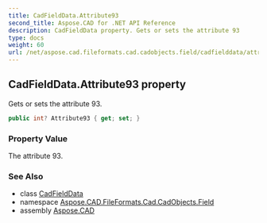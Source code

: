 ```yaml
---
title: CadFieldData.Attribute93
second_title: Aspose.CAD for .NET API Reference
description: CadFieldData property. Gets or sets the attribute 93
type: docs
weight: 60
url: /net/aspose.cad.fileformats.cad.cadobjects.field/cadfielddata/attribute93/
---
```

## CadFieldData.Attribute93 property

Gets or sets the attribute 93.

```csharp
public int? Attribute93 { get; set; }
```

### Property Value

The attribute 93.

### See Also

* class [CadFieldData](../)
* namespace [Aspose.CAD.FileFormats.Cad.CadObjects.Field](../../../aspose.cad.fileformats.cad.cadobjects.field/)
* assembly [Aspose.CAD](../../../)


